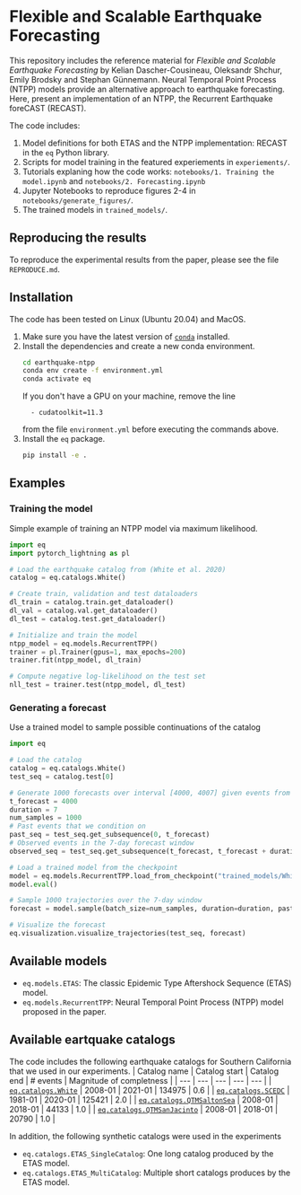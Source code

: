 # Flexible and Scalable Earthquake Forecasting
This repository includes the reference material for *Flexible and Scalable Earthquake Forecasting* by Kelian Dascher-Cousineau, Oleksandr Shchur, Emily Brodsky and Stephan Günnemann. Neural Temporal Point Process (NTPP) models provide an alternative approach to earthquake forecasting. Here, present an implementation of an NTPP, the Recurrent Earthquake foreCAST (RECAST).

The code includes:

1. Model definitions for both ETAS and the NTPP implementation: RECAST in the `eq` Python library.
2. Scripts for model training in the featured experiements in `experiements/`.
3. Tutorials explaning how the code works: `notebooks/1. Training the model.ipynb` and `notebooks/2. Forecasting.ipynb`
3. Jupyter Notebooks to reproduce figures 2-4 in `notebooks/generate_figures/`.
4. The trained models in `trained_models/`.

## Reproducing the results
To reproduce the experimental results from the paper, please see the file `REPRODUCE.md`.

## Installation
The code has been tested on Linux (Ubuntu 20.04) and MacOS.
1. Make sure you have the latest version of [`conda`](https://docs.conda.io/en/latest/miniconda.html) installed.
2. Install the dependencies and create a new conda environment.
    ```bash
    cd earthquake-ntpp
    conda env create -f environment.yml
    conda activate eq
    ```
   If you don't have a GPU on your machine, remove the line 
    ```
      - cudatoolkit=11.3
    ```
    from the file `environment.yml` before executing the commands above.
3. Install the `eq` package.
    ```bash
    pip install -e .
    ```


## Examples
### Training the model
Simple example of training an NTPP model via maximum likelihood.
```python
import eq
import pytorch_lightning as pl

# Load the earthquake catalog from (White et al. 2020)
catalog = eq.catalogs.White()

# Create train, validation and test dataloaders
dl_train = catalog.train.get_dataloader()
dl_val = catalog.val.get_dataloader()
dl_test = catalog.test.get_dataloader()

# Initialize and train the model
ntpp_model = eq.models.RecurrentTPP()
trainer = pl.Trainer(gpus=1, max_epochs=200)
trainer.fit(ntpp_model, dl_train)

# Compute negative log-likelihood on the test set
nll_test = trainer.test(ntpp_model, dl_test)
```

### Generating a forecast
Use a trained model to sample possible continuations of the catalog
```python
import eq

# Load the catalog
catalog = eq.catalogs.White()
test_seq = catalog.test[0]

# Generate 1000 forecasts over interval [4000, 4007] given events from [0, 4000]
t_forecast = 4000
duration = 7
num_samples = 1000
# Past events that we condition on
past_seq = test_seq.get_subsequence(0, t_forecast)
# Observed events in the 7-day forecast window
observed_seq = test_seq.get_subsequence(t_forecast, t_forecast + duration)

# Load a trained model from the checkpoint
model = eq.models.RecurrentTPP.load_from_checkpoint("trained_models/White_RecurrentTPP.ckpt")
model.eval()

# Sample 1000 trajectories over the 7-day window
forecast = model.sample(batch_size=num_samples, duration=duration, past_seq=past_seq, return_sequences=True)

# Visualize the forecast
eq.visualization.visualize_trajectories(test_seq, forecast)
```

## Available models
- `eq.models.ETAS`: The classic Epidemic Type Aftershock Sequence (ETAS) model.
- `eq.models.RecurrentTPP`: Neural Temporal Point Process (NTPP) model proposed in the paper.

## Available eartquake catalogs
The code includes the following earthquake catalogs for Southern California that we used in our experiments.
| Catalog name | Catalog start | Catalog end | # events | Magnitude of completness |
| --- | --- | --- | --- | --- |
| [`eq.catalogs.White`](https://data.mendeley.com/datasets/7ywkdx7c62/1) | 2008-01 | 2021-01 | 134975 | 0.6 |
| [`eq.catalogs.SCEDC`](https://service.scedc.caltech.edu/ftp/catalogs/SCEC_DC/) | 1981-01 | 2020-01 | 125421 | 2.0 |
| [`eq.catalogs.QTMSaltonSea`](https://service.scedc.caltech.edu/ftp/QTMcatalog/qtm_final_12dev.hypo) | 2008-01 | 2018-01 | 44133 | 1.0 |
| [`eq.catalogs.QTMSanJacinto`](https://service.scedc.caltech.edu/ftp/QTMcatalog/qtm_final_12dev.hypo) | 2008-01 | 2018-01 | 20790 | 1.0 |

In addition, the following synthetic catalogs were used in the experiments
- `eq.catalogs.ETAS_SingleCatalog`: One long catalog produced by the ETAS model.
- `eq.catalogs.ETAS_MultiCatalog`: Multiple short catalogs produces by the ETAS model.

